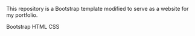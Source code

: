 This repository is a Bootstrap template modified to serve as a website for my portfolio.

Bootstrap
HTML
CSS
